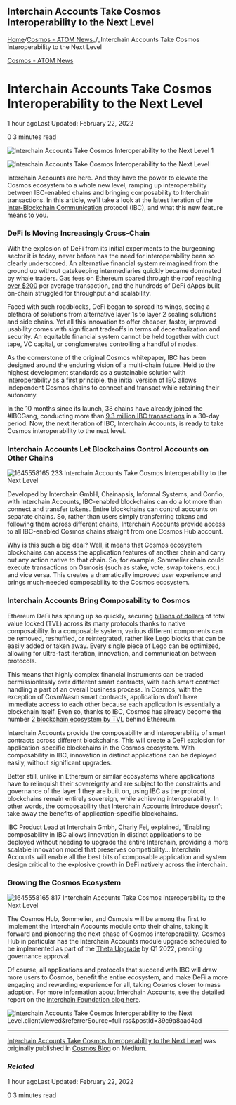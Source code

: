 ## Interchain Accounts Take Cosmos Interoperability to the Next Level

[Home](https://coinmarketdo.com/)_/_[Cosmos - ATOM News](https://coinmarketdo.com/cosmos/)_/_Interchain Accounts Take Cosmos Interoperability to the Next Level

[Cosmos - ATOM News](https://coinmarketdo.com/cosmos/)

Interchain Accounts Take Cosmos Interoperability to the Next Level
==================================================================

1 hour agoLast Updated: February 22, 2022

0 3 minutes read

![Interchain Accounts Take Cosmos Interoperability to the Next Level 1](https://cdn.hashnode.com/res/hashnode/image/upload/v1645559080280/MKhKSZLiI.png)

![Interchain Accounts Take Cosmos Interoperability to the Next Level](https://cdn.hashnode.com/res/hashnode/image/upload/v1645559090312/GWByxRsRO.png)

Interchain Accounts are here. And they have the power to elevate the Cosmos ecosystem to a whole new level, ramping up interoperability between IBC-enabled chains and bringing composability to Interchain transactions. In this article, we’ll take a look at the latest iteration of the [Inter-Blockchain Communication](https://blog.cosmos.network/deep-dive-how-will-ibc-create-value-for-the-cosmos-hub-eedefb83c7a0) protocol (IBC), and what this new feature means to you.

### **DeFi Is Moving Increasingly Cross-Chain**

With the explosion of DeFi from its initial experiments to the burgeoning sector it is today, never before has the need for interoperability been so clearly underscored. An alternative financial system reimagined from the ground up without gatekeeping intermediaries quickly became dominated by whale traders. Gas fees on Ethereum soared through the roof reaching [over $200](https://ycharts.com/indicators/ethereum_average_gas_price) per average transaction, and the hundreds of DeFi dApps built on-chain struggled for throughput and scalability.

Faced with such roadblocks, DeFi began to spread its wings, seeing a plethora of solutions from alternative layer 1s to layer 2 scaling solutions and side chains. Yet all this innovation to offer cheaper, faster, improved usability comes with significant tradeoffs in terms of decentralization and security. An equitable financial system cannot be held together with duct tape, VC capital, or conglomerates controlling a handful of nodes.

As the cornerstone of the original Cosmos whitepaper, IBC has been designed around the enduring vision of a multi-chain future. Held to the highest development standards as a sustainable solution with interoperability as a first principle, the initial version of IBC allows independent Cosmos chains to connect and transact while retaining their autonomy.

In the 10 months since its launch, 38 chains have already joined the #IBCGang, conducting more than [9.3 million IBC transactions](https://www.mapofzones.com/?testnet=false&period=720&tableOrderBy=totalIbcTxs&tableOrderSort=desc) in a 30-day period. Now, the next iteration of IBC, Interchain Accounts, is ready to take Cosmos interoperability to the next level.

### **Interchain Accounts Let Blockchains Control Accounts on Other Chains**

![1645558165 233 Interchain Accounts Take Cosmos Interoperability to the Next Level](https://cdn.hashnode.com/res/hashnode/image/upload/v1645559094525/IGZl_r9k2.png)

Developed by Interchain GmbH, Chainapsis, Informal Systems, and Confio, with Interchain Accounts, IBC-enabled blockchains can do a lot more than connect and transfer tokens. Entire blockchains can control accounts on separate chains. So, rather than users simply transferring tokens and following them across different chains, Interchain Accounts provide access to all IBC-enabled Cosmos chains straight from one Cosmos Hub account.

Why is this such a big deal? Well, it means that Cosmos ecosystem blockchains can access the application features of another chain and carry out any action native to that chain. So, for example, Sommelier chain could execute transactions on Osmosis (such as stake, vote, swap tokens, etc.) and vice versa. This creates a dramatically improved user experience and brings much-needed composability to the Cosmos ecosystem.

### **Interchain Accounts Bring Composability to Cosmos**

Ethereum DeFi has sprung up so quickly, securing [billions of dollars](https://www.defipulse.com/) of total value locked (TVL) across its many protocols thanks to native composability. In a composable system, various different components can be removed, reshuffled, or reintegrated, rather like Lego blocks that can be easily added or taken away. Every single piece of Lego can be optimized, allowing for ultra-fast iteration, innovation, and communication between protocols.

This means that highly complex financial instruments can be traded permissionlessly over different smart contracts, with each smart contract handling a part of an overall business process. In Cosmos, with the exception of CosmWasm smart contracts, applications don’t have immediate access to each other because each application is essentially a blockchain itself. Even so, thanks to IBC, Cosmos has already become the number [2 blockchain ecosystem by TVL](https://twitter.com/defiantnews/status/1494765376416071681?s=21) behind Ethereum.

Interchain Accounts provide the composability and interoperability of smart contracts across different blockchains. This will create a DeFi explosion for application-specific blockchains in the Cosmos ecosystem. With composability in IBC, innovation in distinct applications can be deployed easily, without significant upgrades.

Better still, unlike in Ethereum or similar ecosystems where applications have to relinquish their sovereignty and are subject to the constraints and governance of the layer 1 they are built on, using IBC as the protocol, blockchains remain entirely sovereign, while achieving interoperability. In other words, the composability that Interchain Accounts introduce doesn’t take away the benefits of application-specific blockchains.

IBC Product Lead at Interchain Gmbh, Charly Fei, explained, “Enabling composability in IBC allows innovation in distinct applications to be deployed without needing to upgrade the entire Interchain, providing a more scalable innovation model that preserves compatibility… Interchain Accounts will enable all the best bits of composable application and system design critical to the explosive growth in DeFi natively across the interchain.

### **Growing the Cosmos Ecosystem**

![1645558165 817 Interchain Accounts Take Cosmos Interoperability to the Next Level](https://cdn.hashnode.com/res/hashnode/image/upload/v1645559098581/wmQXStku8.png)

The Cosmos Hub, Sommelier, and Osmosis will be among the first to implement the Interchain Accounts module onto their chains, taking it forward and pioneering the next phase of Cosmos interoperability. Cosmos Hub in particular has the Interchain Accounts module upgrade scheduled to be implemented as part of the [Theta Upgrade](https://hub.cosmos.network/main/roadmap/cosmos-hub-roadmap-2.0.html) by Q1 2022, pending governance approval.

Of course, all applications and protocols that succeed with IBC will draw more users to Cosmos, benefit the entire ecosystem, and make DeFi a more engaging and rewarding experience for all, taking Cosmos closer to mass adoption. For more information about Interchain Accounts, see the detailed report on the [Interchain Foundation blog here](https://interchain-io.medium.com/welcome-to-the-ibc-gang-lets-talk-f469883e0ffe).

![Interchain Accounts Take Cosmos Interoperability to the Next Level.clientViewed&referrerSource=full rss&postId=39c9a8aad4ad](https://cdn.hashnode.com/res/hashnode/image/upload/v1645559100795/hE5-BnhzzA.gif)

* * *

[Interchain Accounts Take Cosmos Interoperability to the Next Level](https://blog.cosmos.network/interchain-accounts-take-cosmos-interoperability-to-the-next-level-39c9a8aad4ad) was originally published in [Cosmos Blog](https://blog.cosmos.network/) on Medium.

### _Related_

1 hour agoLast Updated: February 22, 2022

0 3 minutes read